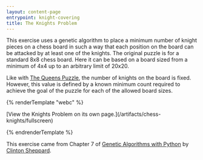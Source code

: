 ```yaml
---
layout: content-page
entrypoint: knight-covering
title: The Knights Problem
---
```


This exercise uses a genetic algorithm to place a minimum number of knight pieces on a chess board
in such a way that each position on the board can be attacked by at least one of the knights. The
original puzzle is for a standard 8x8 chess board. Here it can be based on a board sized from a
minimum of 4x4 up to an arbitrary limit of 20x20.

Like with [The Queens Puzzle](/artifacts/chess-queens), the number of knights on the board is fixed.
However, this value is defined by a known minimum count required to achieve the goal of the puzzle
for each of the allowed board sizes.

{% renderTemplate "webc" %}

<interactive-embed src="/artifacts/chess-knights/fullscreen" title="The Knights Problem">
  [View the Knights Problem on its own page.](/artifacts/chess-knights/fullscreen)
</interactive-embed>

{% endrenderTemplate %}

This exercise came from Chapter 7 of
[Genetic Algorithms with Python](https://github.com/handcraftsman/GeneticAlgorithmsWithPython#description)
by [Clinton Sheppard](https://www.cs.unm.edu/~sheppard/).
